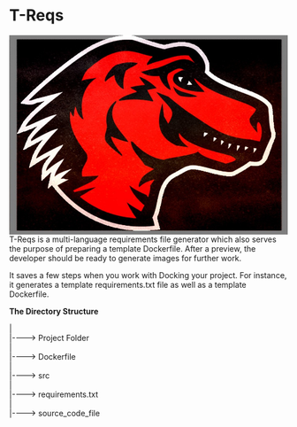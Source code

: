 # T-Reqs

<p><img src="images/treqsimg.jpg" width="600" align="right">T-Reqs is a multi-language requirements file generator which also serves the purpose of preparing a template Dockerfile.  After a preview, the developer should be ready to generate images for further work.

It saves a few steps when you work with Docking your project. For instance, it generates a template requirements.txt file as well as a template Dockerfile. 

<b> The Directory Structure </b>

 |<br>
 |----> Project Folder<br>
         |<br>
         |----> Dockerfile<br>
         |<br>
         |----> src<br>
                |<br>
                |----> requirements.txt<br>
                |<br>
                |----> source_code_file<br>
         
</p>

